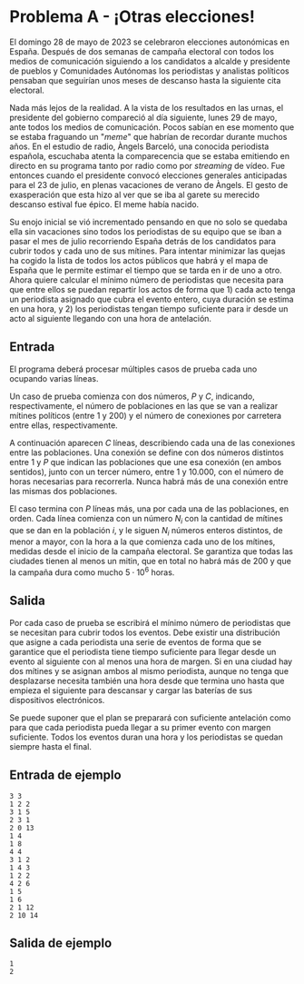 # Problema A - ¡Otras elecciones!

El domingo 28 de mayo de 2023 se celebraron elecciones autonómicas en España.
Después de dos semanas de campaña electoral con todos los medios de
comunicación siguiendo a los candidatos a alcalde y presidente de pueblos y
Comunidades Autónomas los periodistas y analistas políticos pensaban que
seguirían unos meses de descanso hasta la siguiente cita electoral.

Nada más lejos de la realidad. A la vista de los resultados en las urnas, el
presidente del gobierno compareció al día siguiente, lunes 29 de mayo, ante
todos los medios de comunicación. Pocos sabían en ese momento que se estaba
fraguando un "_meme_" que habrían de recordar durante muchos años. En el
estudio de radio, Àngels Barceló, una conocida periodista española, escuchaba
atenta la comparecencia que se estaba emitiendo en directo en su programa tanto
por radio como por _streaming_ de vídeo. Fue entonces cuando el presidente
convocó elecciones generales anticipadas para el 23 de julio, en plenas
vacaciones de verano de Àngels. El gesto de exasperación que esta hizo al ver
que se iba al garete su merecido descanso estival fue épico. El meme había
nacido.

Su enojo inicial se vió incrementado pensando en que no solo se quedaba ella
sin vacaciones sino todos los periodistas de su equipo que se iban a pasar el
mes de julio recorriendo España detrás de los candidatos para cubrir todos y
cada uno de sus mítines. Para intentar minimizar las quejas ha cogido la lista
de todos los actos públicos que habrá y el mapa de España que le permite
estimar el tiempo que se tarda en ir de uno a otro. Ahora quiere calcular el
mínimo número de periodistas que necesita para que entre ellos se puedan
repartir los actos de forma que 1) cada acto tenga un periodista asignado que
cubra el evento entero, cuya duración se estima en una hora, y 2) los
periodistas tengan tiempo suficiente para ir desde un acto al siguiente
llegando con una hora de antelación.

## Entrada
El programa deberá procesar múltiples casos de prueba cada uno ocupando varias
líneas.

Un caso de prueba comienza con dos números, $P$ y $C$, indicando,
respectivamente, el número de poblaciones en las que se van a realizar mítines
políticos (entre 1 y 200) y el número de conexiones por carretera entre ellas,
respectivamente.

A continuación aparecen $C$ líneas, describiendo cada una de las conexiones
entre las poblaciones.  Una conexión se define con dos números distintos entre
1 y $P$ que indican las poblaciones que une esa conexión (en ambos sentidos),
junto con un tercer número, entre 1 y 10.000, con el número de horas necesarias
para recorrerla. Nunca habrá más de una conexión entre las mismas dos
poblaciones.

El caso termina con $P$ líneas más, una por cada una de las poblaciones, en
orden. Cada línea comienza con un número $N_{i}$ con la cantidad de mítines que
se dan en la población $i$, y le siguen $N_{i}$ números enteros distintos, de
menor a mayor, con la hora a la que comienza cada uno de los mítines, medidas
desde el inicio de la campaña electoral. Se garantiza que todas las ciudades
tienen al menos un mitin, que en total no habrá más de 200 y que la campaña
dura como mucho $5 \cdot 10^6$ horas.

## Salida
Por cada caso de prueba se escribirá el mínimo número de periodistas que se
necesitan para cubrir todos los eventos. Debe existir una distribución que
asigne a cada periodista una serie de eventos de forma que se garantice que el
periodista tiene tiempo suficiente para llegar desde un evento al siguiente con
al menos una hora de margen. Si en una ciudad hay dos mítines y se asignan
ambos al mismo periodista, aunque no tenga que desplazarse necesita también una
hora desde que termina uno hasta que empieza el siguiente para descansar y
cargar las baterías de sus dispositivos electrónicos.

Se puede suponer que el plan se preparará con suficiente antelación como para
que cada periodista pueda llegar a su primer evento con margen suficiente.
Todos los eventos duran una hora y los periodistas se quedan siempre hasta el
final.

## Entrada de ejemplo
```
3 3
1 2 2
3 1 5
2 3 1
2 0 13
1 4
1 8
4 4
3 1 2
1 4 3
1 2 2
4 2 6
1 5
1 6
2 1 12
2 10 14
```

## Salida de ejemplo
```
1
2
```
